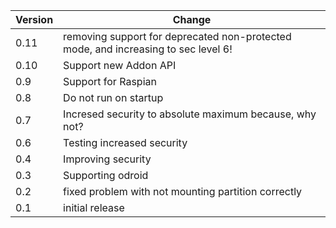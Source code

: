 | Version | Change |
|---|---|
| 0.11 | removing support for deprecated non-protected mode, and increasing to sec level 6! |
| 0.10 | Support new Addon API |
| 0.9 | Support for Raspian |
| 0.8 | Do not run on startup |
| 0.7 | Incresed security to absolute maximum because, why not? |
| 0.6 | Testing increased security |
| 0.4 | Improving security |
| 0.3 | Supporting odroid |
| 0.2 | fixed problem with not mounting partition correctly |
| 0.1 | initial release |
